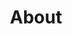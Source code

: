 ---
layout: default
title: About
background: /images/colleen_crop.jpg
header: <h1>Color Theory</h1>
---
